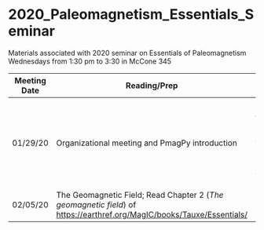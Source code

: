 # 2020_Paleomagnetism_Essentials_Seminar

Materials associated with 2020 seminar on Essentials of Paleomagnetism
Wednesdays from 1:30 pm to 3:30 in McCone 345

| Meeting Date | Reading/Prep | During seminar |
|--------------|--------------|----------------|
|01/29/20| Organizational meeting and PmagPy introduction | Install Anaconda; Plot IGRF on the day you were born in PmagPy and by hand |
|02/05/20| The Geomagnetic Field; Read Chapter 2 (*The geomagnetic field*) of https://earthref.org/MagIC/books/Tauxe/Essentials/ | |
